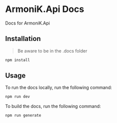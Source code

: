 <!-- @case-police-ignore Api -->

# ArmoniK.Api Docs

Docs for ArmoniK.Api

## Installation

> Be aware to be in the .docs folder

```bash
npm install
```

## Usage

To run the docs locally, run the following command:

```bash
npm run dev
```

To build the docs, run the following command:

```bash
npm run generate
```
